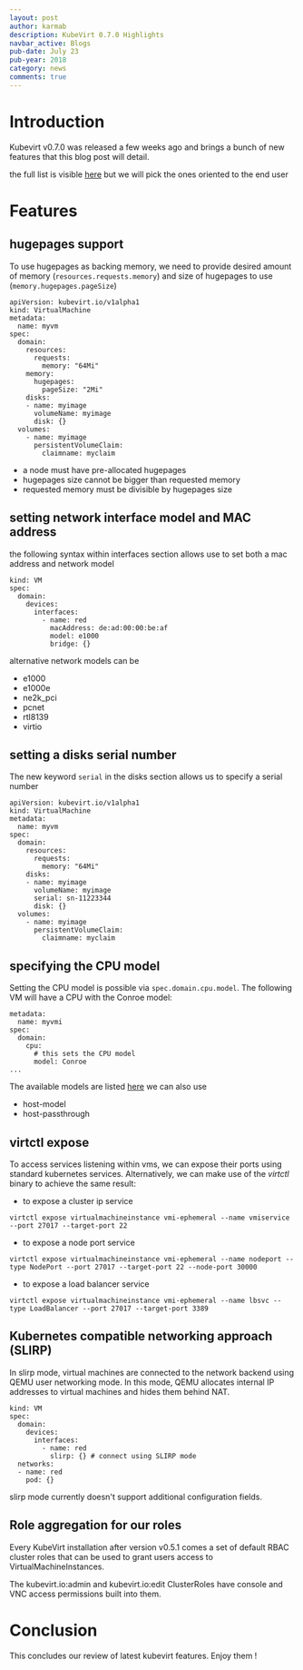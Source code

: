 ```yaml
---
layout: post
author: karmab
description: KubeVirt 0.7.0 Highlights
navbar_active: Blogs
pub-date: July 23
pub-year: 2018
category: news
comments: true
---
```


# Introduction

Kubevirt v0.7.0 was released a few weeks ago and brings a bunch of new features that this blog post will detail.

the full list is visible [here](https://github.com/kubevirt/kubevirt/releases/tag/v0.7.0) but we will pick the ones oriented to the end user

# Features 

## hugepages support

To use hugepages as backing memory, we need to provide desired amount of memory (`resources.requests.memory`) and size of hugepages to use (`memory.hugepages.pageSize`)

```
apiVersion: kubevirt.io/v1alpha1
kind: VirtualMachine
metadata:
  name: myvm
spec:
  domain:
    resources:
      requests:
        memory: "64Mi"
    memory:
      hugepages:
        pageSize: "2Mi"
    disks:
    - name: myimage
      volumeName: myimage
      disk: {}
  volumes:
    - name: myimage
      persistentVolumeClaim:
        claimname: myclaim
```

- a node must have pre-allocated hugepages
- hugepages size cannot be bigger than requested memory
- requested memory must be divisible by hugepages size


## setting network interface model and MAC address

the following syntax within interfaces section allows use to set both a mac address and network  model

```
kind: VM
spec:
  domain:
    devices:
      interfaces:
        - name: red
          macAddress: de:ad:00:00:be:af
          model: e1000
          bridge: {}
```

alternative network models can be 

- e1000
- e1000e
- ne2k_pci
- pcnet
- rtl8139
- virtio

## setting a disks serial number

The new keyword `serial` in the disks section allows us to specify a serial number

```
apiVersion: kubevirt.io/v1alpha1
kind: VirtualMachine
metadata:
  name: myvm
spec:
  domain:
    resources:
      requests:
        memory: "64Mi"
    disks:
    - name: myimage
      volumeName: myimage
      serial: sn-11223344
      disk: {}
  volumes:
    - name: myimage
      persistentVolumeClaim:
        claimname: myclaim
```

## specifying the CPU model

Setting the CPU model is possible via `spec.domain.cpu.model`. The following VM will have a CPU with the Conroe model:

```
metadata:
  name: myvmi
spec:
  domain:
    cpu:
      # this sets the CPU model
      model: Conroe
...
```

The available models are listed [here]()
we can also use

- host-model
- host-passthrough


## virtctl expose

To access services listening within vms, we can expose their ports using standard kubernetes services. Alternatively, we can make use of the *virtctl* binary to achieve the same result:

- to expose a cluster ip service

```
virtctl expose virtualmachineinstance vmi-ephemeral --name vmiservice --port 27017 --target-port 22
```

- to expose a node port service

```
virtctl expose virtualmachineinstance vmi-ephemeral --name nodeport --type NodePort --port 27017 --target-port 22 --node-port 30000
```

- to expose a load balancer service

```
virtctl expose virtualmachineinstance vmi-ephemeral --name lbsvc --type LoadBalancer --port 27017 --target-port 3389
```

## Kubernetes compatible networking approach (SLIRP)

In slirp mode, virtual machines are connected to the network backend using QEMU user networking mode. In this mode, QEMU allocates internal IP addresses to virtual machines and hides them behind NAT.

```
kind: VM
spec:
  domain:
    devices:
      interfaces:
        - name: red
          slirp: {} # connect using SLIRP mode
  networks:
  - name: red
    pod: {}
```

slirp mode currently doesn't support additional configuration fields.

## Role aggregation for our roles

Every KubeVirt installation after version v0.5.1 comes a set of default RBAC cluster roles that can be used to grant users access to VirtualMachineInstances.

The kubevirt.io:admin and kubevirt.io:edit ClusterRoles have console and VNC access permissions built into them.

# Conclusion

This concludes our review of latest kubevirt features. Enjoy them !
